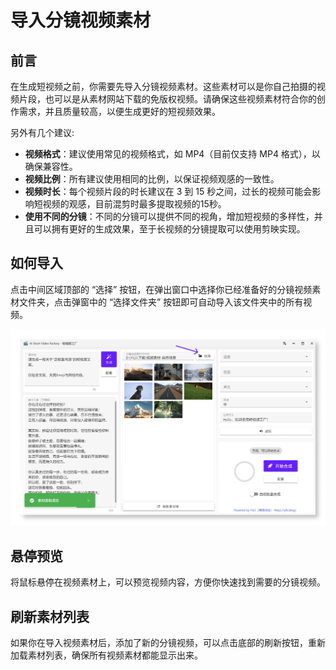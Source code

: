 # 导入分镜视频素材

## 前言

在生成短视频之前，你需要先导入分镜视频素材。这些素材可以是你自己拍摄的视频片段，也可以是从素材网站下载的免版权视频。请确保这些视频素材符合你的创作需求，并且质量较高，以便生成更好的短视频效果。

另外有几个建议:

- **视频格式**：建议使用常见的视频格式，如 MP4（目前仅支持 MP4 格式），以确保兼容性。
- **视频比例**：所有建议使用相同的比例，以保证视频观感的一致性。
- **视频时长**：每个视频片段的时长建议在 3 到 15 秒之间，过长的视频可能会影响短视频的观感，目前混剪时最多提取视频的15秒。
- **使用不同的分镜**：不同的分镜可以提供不同的视角，增加短视频的多样性，并且可以拥有更好的生成效果，至于长视频的分镜提取可以使用剪映实现。
  
## 如何导入

点击中间区域顶部的 “选择” 按钮，在弹出窗口中选择你已经准备好的分镜视频素材文件夹，点击弹窗中的 “选择文件夹” 按钮即可自动导入该文件夹中的所有视频。

![导入分镜视频素材](../../assets/images/UI_Tutorial_zh-CN_005.png)


## 悬停预览

将鼠标悬停在视频素材上，可以预览视频内容，方便你快速找到需要的分镜视频。

## 刷新素材列表

如果你在导入视频素材后，添加了新的分镜视频，可以点击底部的刷新按钮，重新加载素材列表，确保所有视频素材都能显示出来。
